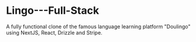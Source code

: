 # Lingo---Full-Stack
A fully functional clone of the famous language learning platform "Doulingo" using NextJS, React, Drizzle and Stripe.
